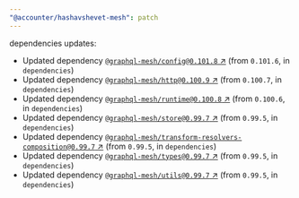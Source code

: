 ```yaml
---
"@accounter/hashavshevet-mesh": patch
---
```

dependencies updates:
  - Updated dependency [`@graphql-mesh/config@0.101.8` ↗︎](https://www.npmjs.com/package/@graphql-mesh/config/v/0.101.8) (from `0.101.6`, in `dependencies`)
  - Updated dependency [`@graphql-mesh/http@0.100.9` ↗︎](https://www.npmjs.com/package/@graphql-mesh/http/v/0.100.9) (from `0.100.7`, in `dependencies`)
  - Updated dependency [`@graphql-mesh/runtime@0.100.8` ↗︎](https://www.npmjs.com/package/@graphql-mesh/runtime/v/0.100.8) (from `0.100.6`, in `dependencies`)
  - Updated dependency [`@graphql-mesh/store@0.99.7` ↗︎](https://www.npmjs.com/package/@graphql-mesh/store/v/0.99.7) (from `0.99.5`, in `dependencies`)
  - Updated dependency [`@graphql-mesh/transform-resolvers-composition@0.99.7` ↗︎](https://www.npmjs.com/package/@graphql-mesh/transform-resolvers-composition/v/0.99.7) (from `0.99.5`, in `dependencies`)
  - Updated dependency [`@graphql-mesh/types@0.99.7` ↗︎](https://www.npmjs.com/package/@graphql-mesh/types/v/0.99.7) (from `0.99.5`, in `dependencies`)
  - Updated dependency [`@graphql-mesh/utils@0.99.7` ↗︎](https://www.npmjs.com/package/@graphql-mesh/utils/v/0.99.7) (from `0.99.5`, in `dependencies`)
